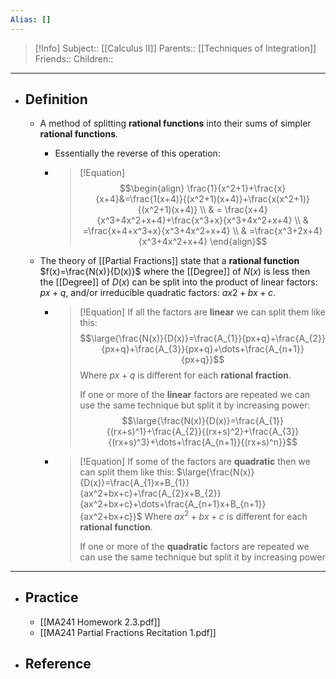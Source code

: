 ```yaml
---
Alias: []
---
```

> [!Info]
> Subject:: [[Calculus II]]
> Parents:: [[Techniques of Integration]]
> Friends:: 
> Children:: 
---
- ## Definition
	- A method of splitting **rational functions** into their sums of simpler **rational functions**.
		- Essentially the reverse of this operation:
		- > [!Equation]
		  > $$\begin{align}
		\frac{1}{x^2+1}+\frac{x}{x+4}&=\frac{1(x+4)}{(x^2+1)(x+4)}+\frac{x(x^2+1)}{(x^2+1)(x+4)} \\
	 & = \frac{x+4}{x^3+4x^2+x+4}+\frac{x^3+x}{x^3+4x^2+x+4} \\
	 & =\frac{x+4+x^3+x}{x^3+4x^2+x+4} \\
	 & =\frac{x^3+2x+4}{x^3+4x^2+x+4}
            > \end{align}$$
            
	- The theory of [[Partial Fractions]] state that a **rational function** $f(x)=\frac{N(x)}{D(x)}$ where the [[Degree]] of $N(x)$ is less then the [[Degree]] of $D(x)$ can be split into the product of linear factors: $px + q$, and/or irreducible quadratic factors: $ax2 + bx + c$.
		- > [!Equation]
		  > If all the factors are **linear** we can split them like this:
		  > $$\large{\frac{N(x)}{D(x)}=\frac{A_{1}}{px+q}+\frac{A_{2}}{px+q}+\frac{A_{3}}{px+q}+\dots+\frac{A_{n+1}}{px+q}}$$
		  > Where $px+q$ is different for each **rational fraction**.
		  > 
		  > If one or more of the **linear** factors are repeated we can use the same technique but split it by increasing power:
		  > $$\large{\frac{N(x)}{D(x)}=\frac{A_{1}}{(rx+s)^1}+\frac{A_{2}}{(rx+s)^2}+\frac{A_{3}}{(rx+s)^3}+\dots+\frac{A_{n+1}}{(rx+s)^n}}$$
		  
		- > [!Equation]
		  > If some of the factors are **quadratic** then we can split them like this:
		  > $\large{\frac{N(x)}{D(x)}=\frac{A_{1}x+B_{1}}{ax^2+bx+c}+\frac{A_{2}x+B_{2}}{ax^2+bx+c}+\dots+\frac{A_{n+1}x+B_{n+1}}{ax^2+bx+c}}$
		  > Where $ax^2+bx+c$ is different for each **rational function**.
		  > 
		  > If one or more of the **quadratic** factors are repeated we can use the same technique but split it by increasing power
---
- ## Practice
	- [[MA241 Homework 2.3.pdf]]
	- [[MA241 Partial Fractions Recitation 1.pdf]]
- ## Reference